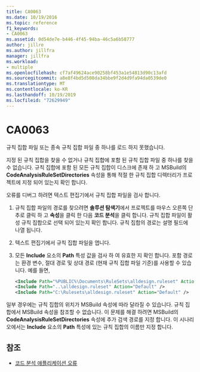 ```yaml
---
title: CA0063
ms.date: 10/19/2016
ms.topic: reference
f1_keywords:
- CA0063
ms.assetid: 0d54de7e-b446-4f45-94ba-46c5a6b58777
author: jillre
ms.author: jillfra
manager: jillfra
ms.workload:
- multiple
ms.openlocfilehash: cf7af49624ace90258bf453a1e54813d90c13afd
ms.sourcegitcommit: a8e8f4bd5d508da34bbe9f2d4d9fa94da0539de0
ms.translationtype: MT
ms.contentlocale: ko-KR
ms.lasthandoff: 10/19/2019
ms.locfileid: "72629949"
---
```

# <a name="ca0063"></a>CA0063

규칙 집합 파일 또는 종속 규칙 집합 파일 중 하나를 로드 하지 못했습니다.

지정 된 규칙 집합을 찾을 수 없거나 규칙 집합에 포함 된 규칙 집합 파일 중 하나를 찾을 수 없습니다. 규칙 집합에 포함 된 모든 규칙 집합이 디스크에 존재 하 고 MSBuild의 **CodeAnalysisRuleSetDirectories** 속성을 통해 적절 한 규칙 집합 디렉터리가 프로젝트에 지정 되어 있는지 확인 합니다.

오류를 디버그 하려면 텍스트 편집기에서 규칙 집합 파일을 검사 합니다.

1. 규칙 집합 파일의 경로를 찾으려면 **솔루션 탐색기**에서 프로젝트를 마우스 오른쪽 단추로 클릭 하 고 **속성**을 클릭 한 다음 **코드 분석**을 클릭 합니다. 규칙 집합 파일이 활성 규칙 집합으로 선택 되어 있는지 확인 합니다. 규칙 집합의 경로는 설명 필드에 나열 됩니다.

2. 텍스트 편집기에서 규칙 집합 파일을 엽니다.

3. 모든 **Include** 요소의 **Path** 특성 값을 검사 하 여 유효한 지 확인 합니다. 포함 경로는 환경 변수, 절대 경로 및 상대 경로 (현재 규칙 집합 파일 기준)를 사용할 수 있습니다. 예를 들면,

   ```xml
   <Include Path="%PUBLIC%\Documents\RuleSets\alldesign.ruleset" Action="Default" />
   <Include Path="..\alldesign.ruleset" Action="Default" />
   <Include Path="C:\Rulesets\alldesign.ruleset" Action="Default" />
   ```

일부 경우에는 규칙 집합의 위치가 MSBuild 속성에 따라 달라질 수 있습니다. 규칙 집합에서 MSBuild 속성을 참조할 수 없습니다. 이 문제를 해결 하려면 MSBuild의 **CodeAnalysisRuleSetDirectories** 속성에 추가 검색 경로를 지정 합니다. 이 시나리오에서는 **Include** 요소의 **Path** 특성에 있는 규칙 집합의 이름만 지정 합니다.

## <a name="see-also"></a>참조

- [코드 분석 애플리케이션 오류](../code-quality/code-analysis-application-errors.md)
